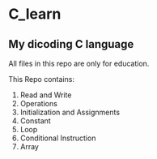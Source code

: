 # C_learn
## My dicoding C language
All files in this repo are only for education.

This Repo contains:
1. Read and Write
2. Operations
3. Initialization and Assignments
4. Constant
5. Loop
6. Conditional Instruction
7. Array